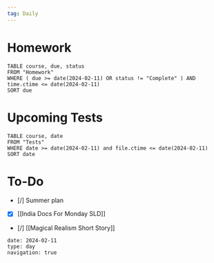 ```yaml
---
tag: Daily
---
```

# Homework
```dataview
TABLE course, due, status
FROM "Homework" 
WHERE ( due >= date(2024-02-11) OR status != "Complete" ) AND time.ctime <= date(2024-02-11)
SORT due
```
# Upcoming Tests
```dataview
TABLE course, date
FROM "Tests" 
WHERE date >= date(2024-02-11) and file.ctime <= date(2024-02-11)
SORT date
```
# To-Do
- [/] Summer plan
- [x] [[India Docs For Monday SLD]]
- [/] [[Magical Realism Short Story]]

```gEvent
date: 2024-02-11
type: day
navigation: true
```